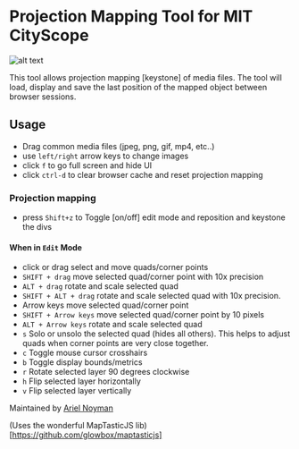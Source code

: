 # Projection Mapping Tool for MIT CityScope

![alt text](/prjmap.gif "demo")

This tool allows projection mapping [keystone] of media files. The tool will load, display and save the last position of the mapped object between browser sessions.

## Usage

-   Drag common media files (jpeg, png, gif, mp4, etc..)
-   use `left/right` arrow keys to change images
-   click `f` to go full screen and hide UI
-   click `ctrl-d` to clear browser cache and reset projection mapping

### Projection mapping

-   press `Shift+z` to Toggle [on/off] edit mode and reposition and keystone the divs

#### When in `Edit` Mode

-   click or drag select and move quads/corner points
-   `SHIFT + drag` move selected quad/corner point with 10x precision
-   `ALT + drag` rotate and scale selected quad
-   `SHIFT + ALT + drag` rotate and scale selected quad with 10x precision.
-   Arrow keys move selected quad/corner point
-   `SHIFT + Arrow keys` move selected quad/corner point by 10 pixels
-   `ALT + Arrow keys` rotate and scale selected quad
-   `s` Solo or unsolo the selected quad (hides all others). This helps to adjust quads when corner points are very close together.
-   `c` Toggle mouse cursor crosshairs
-   `b` Toggle display bounds/metrics
-   `r` Rotate selected layer 90 degrees clockwise
-   `h` Flip selected layer horizontally
-   `v` Flip selected layer vertically

Maintained by [Ariel Noyman](http://arielnoyman.com)

(Uses the wonderful MapTasticJS lib)[https://github.com/glowbox/maptasticjs]
